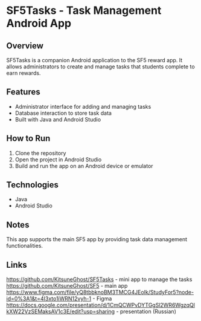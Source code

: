 # SF5Tasks - Task Management Android App

## Overview
SF5Tasks is a companion Android application to the SF5 reward app. It allows administrators to create and manage tasks that students complete to earn rewards.

## Features
- Administrator interface for adding and managing tasks
- Database interaction to store task data
- Built with Java and Android Studio

## How to Run
1. Clone the repository
2. Open the project in Android Studio
3. Build and run the app on an Android device or emulator

## Technologies
- Java
- Android Studio

## Notes
This app supports the main SF5 app by providing task data management functionalities.

## Links
https://github.com/KitsuneGhost/SF5Tasks - mini app to manage the tasks
https://github.com/KitsuneGhost/SF5 - main app
https://www.figma.com/file/yQ8tbbknoBM3TMCG4JEoIk/StudyFor5?node-id=0%3A1&t=4I3xto1iWRN12vyh-1 - Figma
https://docs.google.com/presentation/d/1CmQCWPvDYTGgSl2WR6WgzqQlkXW22VzSEMaksAV1c3E/edit?usp=sharing - presentation (Russian)
